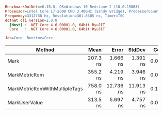 ``` ini

BenchmarkDotNet=v0.10.8, OS=Windows 10 Redstone 2 (10.0.15063)
Processor=Intel Core i7-2600 CPU 3.40GHz (Sandy Bridge), ProcessorCount=8
Frequency=3312788 Hz, Resolution=301.8605 ns, Timer=TSC
dotnet cli version=2.0.0
  [Host] : .NET Core 4.6.00001.0, 64bit RyuJIT
  Core   : .NET Core 4.6.00001.0, 64bit RyuJIT

Job=Core  Runtime=Core  

```
 |                         Method |     Mean |     Error |    StdDev |  Gen 0 | Allocated |
 |------------------------------- |---------:|----------:|----------:|-------:|----------:|
 |                           Mark | 207.3 ns |  1.666 ns |  1.391 ns | 0.0608 |     256 B |
 |                 MarkMetricItem | 355.2 ns |  4.219 ns |  3.946 ns | 0.0725 |     304 B |
 | MarkMetricItemWithMultipleTags | 758.0 ns | 12.736 ns | 11.913 ns | 0.1575 |     664 B |
 |                  MarkUserValue | 313.5 ns |  5.697 ns |  4.757 ns | 0.0606 |     256 B |
